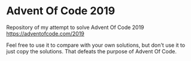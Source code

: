 # Advent Of Code 2019
Repository of my attempt to solve Advent Of Code 2019 https://adventofcode.com/2019

Feel free to use it to compare with your own solutions, but don't use it to just copy the solutions. That defeats the purpose of Advent Of Code.
